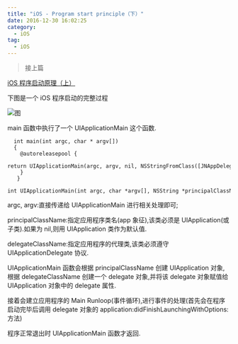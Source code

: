 ```yaml
---
title: "iOS - Program start principle（下）"
date: 2016-12-30 16:02:25
category:
  - iOS
tag:
  - iOS
---
```


> 接上篇

[iOS 程序启动原理（上）](/posts/iOS/iOS程序启动原理（上）.html)

下图是一个 iOS 程序启动的完整过程

![图](https://upload-images.jianshu.io/upload_images/2076247-1f1b30ddcfcd7ef3.png?imageMogr2/auto-orient/strip%7CimageView2/2/w/1240)

main 函数中执行了一个 UIApplicationMain 这个函数.

      int main(int argc, char * argv[])
      {    
        @autoreleasepool {        
          return UIApplicationMain(argc, argv, nil, NSStringFromClass([JNAppDelegate class]));    
        }
       }
      int UIApplicationMain(int argc, char *argv[], NSString *principalClassName, NSString *delegateClassName);

argc, argv:直接传递给 UIApplicationMain 进行相关处理即可;

principalClassName:指定应用程序类名(app 象征),该类必须是 UIApplication(或子类).如果为 nil,则用 UIApplication 类作为默认值.

delegateClassName:指定应用程序的代理类,该类必须遵守 UIApplicationDelegate 协议.

UIApplicationMain 函数会根据 principalClassName 创建 UIApplication 对象,根据 delegateClassName 创建一个 delegate 对象,并将该 delegate 对象赋值给 UIApplication 对象中的 delegate 属性.

接着会建立应用程序的 Main Runloop(事件循环),进行事件的处理(首先会在程序启动完毕后调用 delegate 对象的 application:didFinishLaunchingWithOptions:方法)

程序正常退出时 UIApplicationMain 函数才返回.
